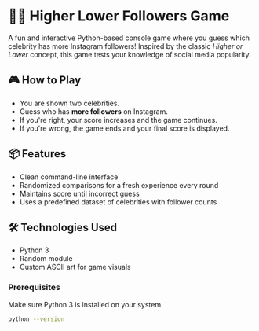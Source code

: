 # 🔼🔽 Higher Lower Followers Game

A fun and interactive Python-based console game where you guess which celebrity has more Instagram followers! Inspired by the classic *Higher or Lower* concept, this game tests your knowledge of social media popularity.

## 🎮 How to Play

- You are shown two celebrities.
- Guess who has **more followers** on Instagram.
- If you're right, your score increases and the game continues.
- If you're wrong, the game ends and your final score is displayed.

## 📦 Features

- Clean command-line interface
- Randomized comparisons for a fresh experience every round
- Maintains score until incorrect guess
- Uses a predefined dataset of celebrities with follower counts

## 🛠️ Technologies Used

- Python 3
- Random module
- Custom ASCII art for game visuals

### Prerequisites

Make sure Python 3 is installed on your system.

```bash
python --version
